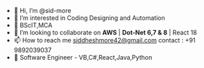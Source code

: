 - 👋 Hi, I’m @sid-more
- 👀 I’m interested in Coding Designing and Automation
- 🌱 BScIT,MCA 
- 💞️ I’m looking to collaborate on **AWS** | **Dot-Net 6,7 & 8** | React 18
- 📫 How to reach me siddheshmore42@gmail.com contact : +91 9892039037
- 👾 Software Engineer - VB,C#,React,Java,Python

<!---
sid-more/sid-more is a ✨ special ✨ repository because its `README.md` (this file) appears on your GitHub profile.
You can click the Preview link to take a look at your changes.
--->
